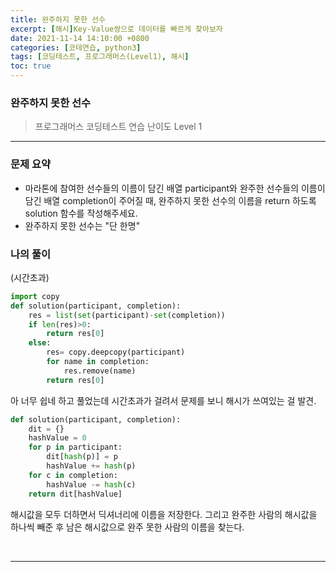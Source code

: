 ```yaml
---
title: 완주하지 못한 선수
excerpt: [해시]Key-Value쌍으로 데이터를 빠르게 찾아보자
date: 2021-11-14 14:10:00 +0800
categories: [코테연습, python3]
tags: [코딩테스트, 프로그래머스(Level1), 해시]
toc: true
---
```


### 완주하지 못한 선수
> 프로그래머스 코딩테스트 연습
> 난이도 Level 1

***

### 문제 요약
* 마라톤에 참여한 선수들의 이름이 담긴 배열 participant와 완주한 선수들의 이름이 담긴 배열 completion이 주어질 때, 완주하지 못한 선수의 이름을 return 하도록 solution 함수를 작성해주세요.
* 완주하지 못한 선수는 "단 한명"

### 나의 풀이
(시간초과)
```python
import copy
def solution(participant, completion):
    res = list(set(participant)-set(completion))
    if len(res)>0:
        return res[0]
    else:
        res= copy.deepcopy(participant)
        for name in completion:
            res.remove(name)
        return res[0]
```
아 너무 쉽네 하고 풀었는데 시간초과가 걸려서 문제를 보니 해시가 쓰여있는 걸 발견.
```python
def solution(participant, completion):
	dit = {}
    hashValue = 0
    for p in participant:
        dit[hash(p)] = p
        hashValue += hash(p)
    for c in completion:
        hashValue -= hash(c)
    return dit[hashValue]
```
해시값을 모두 더하면서 딕셔너리에 이름을 저장한다.
그리고 완주한 사람의 해시값을 하나씩 빼준 후 남은 해시값으로 완주 못한 사람의 이름을 찾는다.

<br>

***

